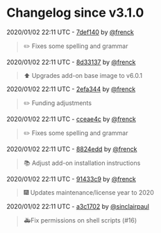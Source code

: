 # Changelog since v3.1.0

2020/01/02 22:11 UTC - [7def140](https://github.com/hassio-addons/addon-example/commit/7def1409e81a9426d94ef0de172dfd902e95b218) by [@frenck](https://github.com/frenck)
> :pencil2: Fixes some spelling and grammar 

2020/01/02 22:11 UTC - [8d33137](https://github.com/hassio-addons/addon-example/commit/8d33137226a17184c1b6e0e00e34b9a2193ab685) by [@frenck](https://github.com/frenck)
> :arrow_up: Upgrades add-on base image to v6.0.1 

2020/01/02 22:11 UTC - [2efa344](https://github.com/hassio-addons/addon-example/commit/2efa34414ff6043476502c35c0122bc41febafa0) by [@frenck](https://github.com/frenck)
> :pencil2: Funding adjustments 

2020/01/02 22:11 UTC - [cceae4c](https://github.com/hassio-addons/addon-example/commit/cceae4c6ee1dddbf365797e97e391aef7fbaef6c) by [@frenck](https://github.com/frenck)
> :pencil2: Fixes some spelling and grammar 

2020/01/02 22:11 UTC - [8824edd](https://github.com/hassio-addons/addon-example/commit/8824eddf8dec733f68c0082f0e2ae6bf3b9cbff3) by [@frenck](https://github.com/frenck)
> :books: Adjust add-on installation instructions 

2020/01/02 22:11 UTC - [91433c9](https://github.com/hassio-addons/addon-example/commit/91433c95e8b83a6ea34bb7b5ae0748ee750e30ff) by [@frenck](https://github.com/frenck)
> :fireworks: Updates maintenance/license year to 2020 

2020/01/02 22:11 UTC - [a3c1702](https://github.com/hassio-addons/addon-example/commit/a3c17023dad97e38c3440dbea9a04ecd0c97a52d) by [@sinclairpaul](https://github.com/sinclairpaul)
> 🚑Fix permissions on shell scripts (#16) 


